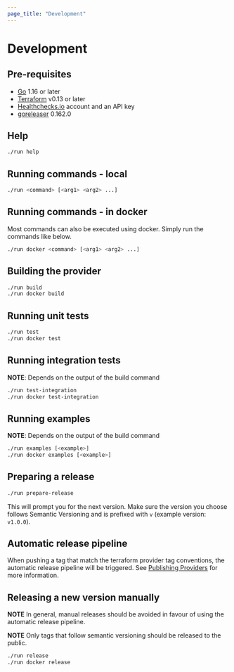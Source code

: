 ```yaml
---
page_title: "Development"
---
```


# Development

## Pre-requisites
- [Go](https://golang.org/) 1.16 or later
- [Terraform](https://www.terraform.io/) v0.13 or later
- [Healthchecks.io](https://healthchecks.io/) account and an API key
- [goreleaser](https://goreleaser.com/) 0.162.0


## Help

```bash
./run help
```

## Running commands - local

```bash
./run <command> [<arg1> <arg2> ...]
```

## Running commands - in docker

Most commands can also be executed using docker. Simply run the commands like below.

```bash
./run docker <command> [<arg1> <arg2> ...]
```

## Building the provider

```bash
./run build
./run docker build
```

## Running unit tests

```bash
./run test
./run docker test
```

## Running integration tests
**NOTE**: Depends on the output of the build command

```bash
./run test-integration
./run docker test-integration
```

## Running examples
**NOTE**: Depends on the output of the build command

```bash
./run examples [<example>]
./run docker examples [<example>]
```

## Preparing a release

```bash
./run prepare-release
```

This will prompt you for the next version. Make sure the version you choose follows Semantic Versioning and is prefixed with `v` (example version: `v1.0.0`).

## Automatic release pipeline

When pushing a tag that match the terraform provider tag conventions, the automatic release pipeline will be triggered.
See [Publishing Providers](https://www.terraform.io/docs/registry/providers/publishing.html) for more information.

## Releasing a new version manually

**NOTE** In general, manual releases should be avoided in favour of using the automatic release pipeline.

**NOTE** Only tags that follow semantic versioning should be released to the public.

```bash
./run release
./run docker release
```
